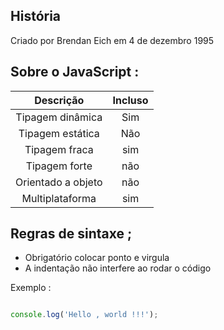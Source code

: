
## História  

 <p> Criado por Brendan Eich em 4 de dezembro 1995  </p> 

## Sobre o JavaScript : 

| Descrição | Incluso | 
|:--:|:--:|
|Tipagem dinâmica | Sim |
|Tipagem estática | Não | 
|Tipagem fraca | sim |
|Tipagem forte | não |
|Orientado a objeto | não |
|Multiplataforma | sim |


## Regras de sintaxe ;

* Obrigatório colocar ponto e virgula 
* A indentação não interfere ao rodar o código


Exemplo :

```javascript

console.log('Hello , world !!!');

```